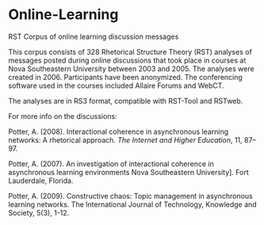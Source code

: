 # Online-Learning
RST Corpus of online learning discussion messages

This corpus consists of 328 Rhetorical Structure Theory (RST) analyses of messages posted during online discussions that took place in courses at Nova Southeastern University between 2003 and 2005. The analyses were created in 2006. Participants have been anonymized. The conferencing software used in the courses included Allaire Forums and WebCT.

The analyses are in RS3 format, compatible with RST-Tool and RSTweb.

For more info on the discussions:

Potter, A. (2008). Interactional coherence in asynchronous learning networks: A rhetorical approach. _The Internet and Higher Education_, 11, 87–97.

Potter, A. (2007). An investigation of interactional coherence in asynchronous learning environments Nova Southeastern University]. Fort Lauderdale, Florida. 

Potter, A. (2009). Constructive chaos: Topic management in asynchronous learning networks. The International Journal of Technology, Knowledge and Society, 5(3), 1-12. 

